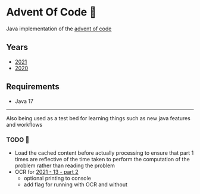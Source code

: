# Advent Of Code 🎅

Java implementation of the [advent of code](https://adventofcode.com/)

## Years

- [2021](/adventofcode.year2021)
- [2020](/adventofcode.year2020)

## Requirements

- Java 17

----

Also being used as a test bed for learning things such as new java features and workflows

### TODO 📝

- Load the cached content before actually processing to ensure that part 1 times are reflective of the time taken to
  perform the computation of the problem rather than reading the problem
- OCR for [2021 - 13 - part 2](/adventofcode.year2021/src/main/java/com/lewisbirks/adventofcode/day/Day13.java#L27)
    - optional printing to console
    - add flag for running with OCR and without
